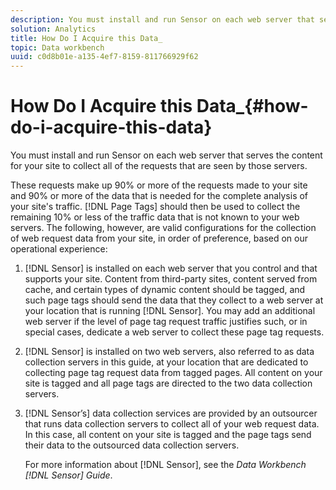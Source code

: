 ```yaml
---
description: You must install and run Sensor on each web server that serves the content for your site to collect all of the requests that are seen by those servers.
solution: Analytics
title: How Do I Acquire this Data_
topic: Data workbench
uuid: c0d8b01e-a135-4ef7-8159-811766929f62
---
```


# How Do I Acquire this Data_{#how-do-i-acquire-this-data}

You must install and run Sensor on each web server that serves the content for your site to collect all of the requests that are seen by those servers.

 These requests make up 90% or more of the requests made to your site and 90% or more of the data that is needed for the complete analysis of your site's traffic. [!DNL Page Tags] should then be used to collect the remaining 10% or less of the traffic data that is not known to your web servers. The following, however, are valid configurations for the collection of web request data from your site, in order of preference, based on our operational experience: 

1. [!DNL Sensor] is installed on each web server that you control and that supports your site. Content from third-party sites, content served from cache, and certain types of dynamic content should be tagged, and such page tags should send the data that they collect to a web server at your location that is running [!DNL Sensor]. You may add an additional web server if the level of page tag request traffic justifies such, or in special cases, dedicate a web server to collect these page tag requests.
1. [!DNL Sensor] is installed on two web servers, also referred to as data collection servers in this guide, at your location that are dedicated to collecting page tag request data from tagged pages. All content on your site is tagged and all page tags are directed to the two data collection servers.
1. [!DNL Sensor’s] data collection services are provided by an outsourcer that runs data collection servers to collect all of your web request data. In this case, all content on your site is tagged and the page tags send their data to the outsourced data collection servers.

   For more information about [!DNL Sensor], see the *Data Workbench [!DNL Sensor] Guide*. 

